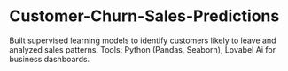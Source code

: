 # Customer-Churn-Sales-Predictions
Built supervised learning models to identify customers likely to leave and analyzed sales patterns.  Tools: Python (Pandas, Seaborn), Lovabel Ai for business dashboards.

